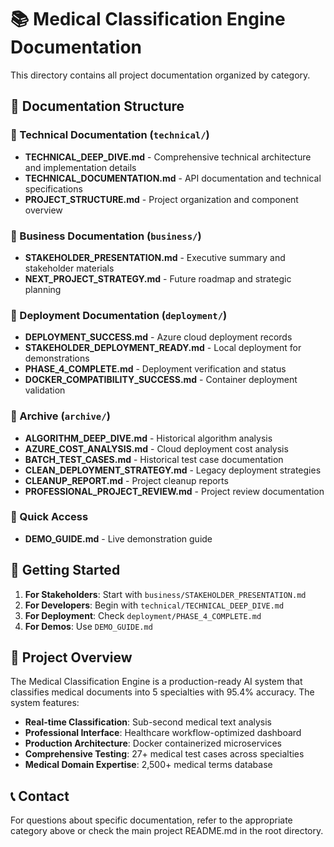 # 📚 Medical Classification Engine Documentation

This directory contains all project documentation organized by category.

## 📁 Documentation Structure

### 🔧 Technical Documentation (`technical/`)
- **TECHNICAL_DEEP_DIVE.md** - Comprehensive technical architecture and implementation details
- **TECHNICAL_DOCUMENTATION.md** - API documentation and technical specifications  
- **PROJECT_STRUCTURE.md** - Project organization and component overview

### 💼 Business Documentation (`business/`)
- **STAKEHOLDER_PRESENTATION.md** - Executive summary and stakeholder materials
- **NEXT_PROJECT_STRATEGY.md** - Future roadmap and strategic planning

### 🚀 Deployment Documentation (`deployment/`)
- **DEPLOYMENT_SUCCESS.md** - Azure cloud deployment records
- **STAKEHOLDER_DEPLOYMENT_READY.md** - Local deployment for demonstrations
- **PHASE_4_COMPLETE.md** - Deployment verification and status
- **DOCKER_COMPATIBILITY_SUCCESS.md** - Container deployment validation

### 📂 Archive (`archive/`)
- **ALGORITHM_DEEP_DIVE.md** - Historical algorithm analysis
- **AZURE_COST_ANALYSIS.md** - Cloud deployment cost analysis
- **BATCH_TEST_CASES.md** - Historical test case documentation
- **CLEAN_DEPLOYMENT_STRATEGY.md** - Legacy deployment strategies
- **CLEANUP_REPORT.md** - Project cleanup reports
- **PROFESSIONAL_PROJECT_REVIEW.md** - Project review documentation

### 🎯 Quick Access
- **DEMO_GUIDE.md** - Live demonstration guide

## 🚀 Getting Started

1. **For Stakeholders**: Start with `business/STAKEHOLDER_PRESENTATION.md`
2. **For Developers**: Begin with `technical/TECHNICAL_DEEP_DIVE.md`
3. **For Deployment**: Check `deployment/PHASE_4_COMPLETE.md`
4. **For Demos**: Use `DEMO_GUIDE.md`

## 🏥 Project Overview

The Medical Classification Engine is a production-ready AI system that classifies medical documents into 5 specialties with 95.4% accuracy. The system features:

- **Real-time Classification**: Sub-second medical text analysis
- **Professional Interface**: Healthcare workflow-optimized dashboard
- **Production Architecture**: Docker containerized microservices
- **Comprehensive Testing**: 27+ medical test cases across specialties
- **Medical Domain Expertise**: 2,500+ medical terms database

## 📞 Contact

For questions about specific documentation, refer to the appropriate category above or check the main project README.md in the root directory.
